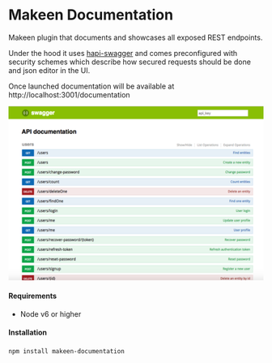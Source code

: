 Makeen Documentation
====================

Makeen plugin that documents and showcases all exposed REST endpoints.

Under the hood it uses [hapi-swagger](https://github.com/glennjones/hapi-swagger) and comes preconfigured with security schemes which describe how secured requests should be done and json editor in the UI.

Once launched documentation will be available at http://localhost:3001/documentation

![](assets/makeen_doc.png?raw=true)

#### Requirements
- Node v6 or higher

#### Installation
`npm install makeen-documentation`
